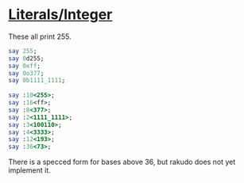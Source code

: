 [1]: http://rosettacode.org/wiki/Literals/Integer

# [Literals/Integer][1]

These all print 255.

```perl
say 255;
say 0d255;
say 0xff;
say 0o377;
say 0b1111_1111;
 
say :10<255>;
say :16<ff>;
say :8<377>;
say :2<1111_1111>;
say :3<100110>;
say :4<3333>;
say :12<193>;
say :36<73>;
```


There is a specced form for bases above 36, but rakudo does not yet implement it.